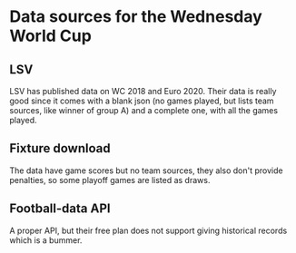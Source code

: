 # Data sources for the Wednesday World Cup

## LSV
LSV has published data on WC 2018 and Euro 2020.
Their data is really good since it comes with a blank json (no games played, but lists team sources, like winner of group A) and a complete one, with all the games played.

## Fixture download
The data have game scores but no team sources, they also don't provide penalties, so some playoff games are listed as draws.

## Football-data API
A proper API, but their free plan does not support giving historical records which is a bummer.
